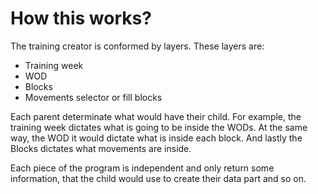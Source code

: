 # How this works?

The training creator is conformed by layers. These layers are:

- Training week
- WOD
- Blocks
- Movements selector or fill blocks

Each parent determinate what would have their child. For example, the training week dictates what is going to
be inside the WODs. At the same way, the WOD it would dictate what is inside each block. And lastly
the Blocks dictates what movements are inside. 

Each piece of the program is independent and only return some information, that the child would use to create their
data part and so on. 